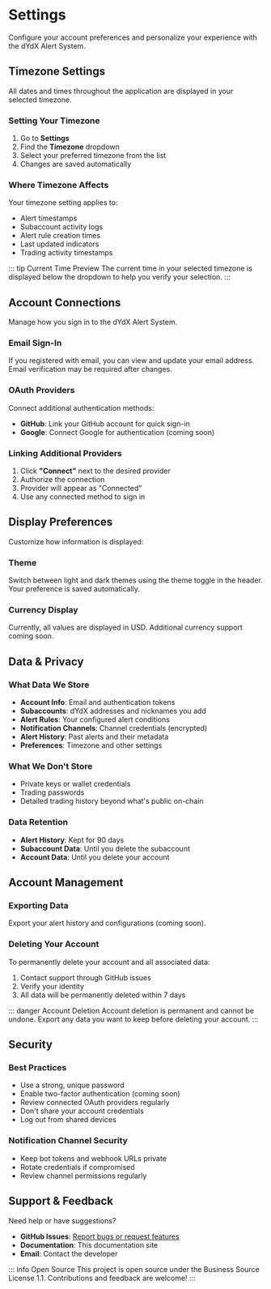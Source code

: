 # Settings

Configure your account preferences and personalize your experience with the dYdX Alert System.

## Timezone Settings

All dates and times throughout the application are displayed in your selected timezone.

### Setting Your Timezone

1. Go to **Settings**
2. Find the **Timezone** dropdown
3. Select your preferred timezone from the list
4. Changes are saved automatically

### Where Timezone Affects

Your timezone setting applies to:
- Alert timestamps
- Subaccount activity logs
- Alert rule creation times
- Last updated indicators
- Trading activity timestamps

::: tip Current Time Preview
The current time in your selected timezone is displayed below the dropdown to help you verify your selection.
:::

## Account Connections

Manage how you sign in to the dYdX Alert System.

### Email Sign-In
If you registered with email, you can view and update your email address. Email verification may be required after changes.

### OAuth Providers
Connect additional authentication methods:
- **GitHub**: Link your GitHub account for quick sign-in
- **Google**: Connect Google for authentication (coming soon)

### Linking Additional Providers

1. Click **"Connect"** next to the desired provider
2. Authorize the connection
3. Provider will appear as "Connected"
4. Use any connected method to sign in

## Display Preferences

Customize how information is displayed:

### Theme
Switch between light and dark themes using the theme toggle in the header. Your preference is saved automatically.

### Currency Display
Currently, all values are displayed in USD. Additional currency support coming soon.

## Data & Privacy

### What Data We Store

- **Account Info**: Email and authentication tokens
- **Subaccounts**: dYdX addresses and nicknames you add
- **Alert Rules**: Your configured alert conditions
- **Notification Channels**: Channel credentials (encrypted)
- **Alert History**: Past alerts and their metadata
- **Preferences**: Timezone and other settings

### What We Don't Store

- Private keys or wallet credentials
- Trading passwords
- Detailed trading history beyond what's public on-chain

### Data Retention

- **Alert History**: Kept for 90 days
- **Subaccount Data**: Until you delete the subaccount
- **Account Data**: Until you delete your account

## Account Management

### Exporting Data
Export your alert history and configurations (coming soon).

### Deleting Your Account
To permanently delete your account and all associated data:

1. Contact support through GitHub issues
2. Verify your identity
3. All data will be permanently deleted within 7 days

::: danger Account Deletion
Account deletion is permanent and cannot be undone. Export any data you want to keep before deleting your account.
:::

## Security

### Best Practices

- Use a strong, unique password
- Enable two-factor authentication (coming soon)
- Review connected OAuth providers regularly
- Don't share your account credentials
- Log out from shared devices

### Notification Channel Security

- Keep bot tokens and webhook URLs private
- Rotate credentials if compromised
- Review channel permissions regularly

## Support & Feedback

Need help or have suggestions?

- **GitHub Issues**: [Report bugs or request features](https://github.com/justmert/dydx-alerts/issues)
- **Documentation**: This documentation site
- **Email**: Contact the developer

::: info Open Source
This project is open source under the Business Source License 1.1. Contributions and feedback are welcome!
:::
